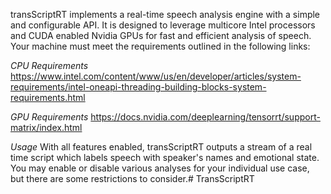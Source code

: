 transScriptRT implements a real-time speech analysis engine with a simple and configurable API.
It is designed to leverage multicore Intel processors and CUDA enabled Nvidia GPUs for fast and
efficient analysis of speech. Your machine must meet the requirements outlined in the following links:

*CPU Requirements*
https://www.intel.com/content/www/us/en/developer/articles/system-requirements/intel-oneapi-threading-building-blocks-system-requirements.html

*GPU Requirements*
https://docs.nvidia.com/deeplearning/tensorrt/support-matrix/index.html

*Usage*
With all features enabled, transScriptRT outputs a stream of a real time script
which labels speech with speaker's names and emotional state. You may enable or
disable various analyses for your individual use case, but there are some
restrictions to consider.#   T r a n s S c r i p t R T  
 